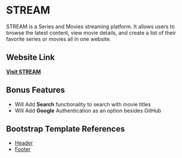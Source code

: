 # STREAM

STREAM is a Series and Movies streaming platform. It allows users to browse the latest content, 
view movie details, and create a list of their favorite series or movies all in one website.



## Website Link
**[Visit STREAM]()**  



## Bonus Features

- Will Add **Search** functionality to search with movie titles
- Will Add **Google** Authentication as an option besides GitHub
  


## Bootstrap Template References

- [Header](https://getbootstrap.com/docs/5.3/examples/headers/)
- [Footer](https://getbootstrap.com/docs/5.3/examples/footers/)


